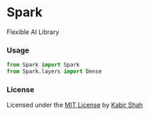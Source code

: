 # Spark

Flexible AI Library

### Usage

```python
from Spark import Spark
from Spark.layers import Dense
```

### License

Licensed under the [MIT License](https://kbrsh.github.io/license) by [Kabir Shah](https://kabir.ml)
